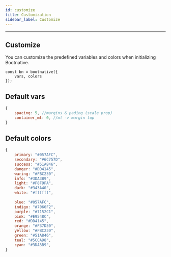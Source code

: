 ```yaml
---
id: customize
title: Customization
sidebar_label: Customize
---
```

<hr/>

## Customize

<p>You can customize the predefined variables and colors when initializing Bootnative.</p>

```javacript
const bn = bootnative({
    vars, colors
});
```

## Default vars
``` javascript
{
    spacing: 5, //margins & pading (scale prop)
    container_mt: 0, //mt -> margin top
}
```


## Default colors
``` javascript
{
    primary: "#057AFC",
    secondary: "#6C757D",
    success: "#51A846",
    danger: "#DD4145",
    waring: "#FBC230",
    info: "#3DA3B9",
    light: "#F8F9FA",
    dark: "#343A40",
    white: "#ffffff",
 
    blue: "#057AFC",
    indigo: "#7066F2",
    purple: "#7152C1",
    pink: "#E9548C",
    red: "#DD4145",
    orange: "#F37D30",
    yellow: "#FBC230",
    green: "#51A846",
    teal: "#5CCA98",
    cyan: "#3DA3B9",
}
```
